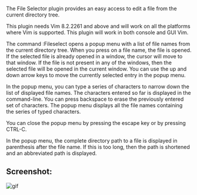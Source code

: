 
The File Selector plugin provides an easy access to edit a file from
the current directory tree.

This plugin needs Vim 8.2.2261 and above and will work on all the platforms
where Vim is supported. This plugin will work in both console and GUI Vim.

The command :Fileselect opens a popup menu with a list of file names from the
current directory tree.  When you press <Enter> on a file name, the file is
opened. If the selected file is already opened in a window, the cursor will
move to that window.  If the file is not present in any of the windows, then
the selected file will be opened in the current window.  You can use the up and
down arrow keys to move the currently selected entry in the popup menu.

In the popup menu, you can type a series of characters to narrow down the list
of displayed file names. The characters entered so far is displayed in the
command-line. You can press backspace to erase the previously entered set of
characters. The popup menu displays all the file names containing the series of
typed characters.

You can close the popup menu by pressing the escape key or by pressing CTRL-C.

In the popup menu, the complete directory path to a file is displayed in
parenthesis after the file name. If this is too long, then the path is
shortened and an abbreviated path is displayed.

## Screenshot:
<img alt="gif" src="https://user-images.githubusercontent.com/8505073/103449956-c56a5500-4caf-11eb-8570-8ad1a102c9fa.gif" />
